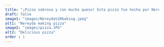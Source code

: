 ```yaml
---
title: "¡Pizza sabrosa y con mucho queso! Esta pizza fue hecha por Nereyda durante la clase. En casa también practica, lo que a su familia no le molesta para nada ;)"
draft: false
image1: "images/Nereyda%20baking.jpeg"
alt1: "Nereyda making pizza"
image2: "images/pizza.JPG"
alt2: "Delicious pizza"
order : 1
---
```

